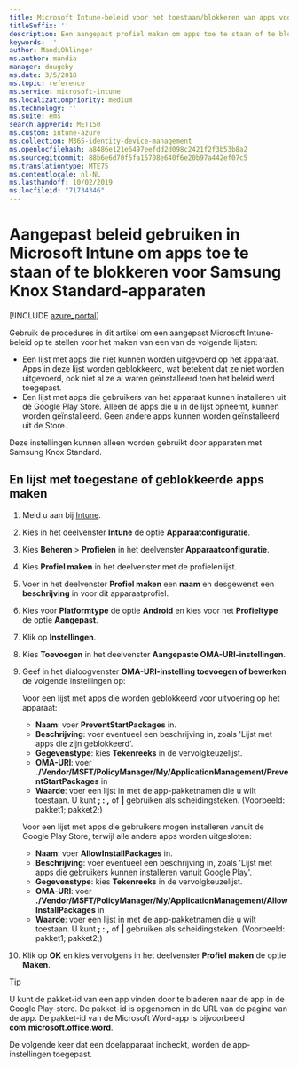 ```yaml
---
title: Microsoft Intune-beleid voor het toestaan/blokkeren van apps voor Samsung Knox
titleSuffix: ''
description: Een aangepast profiel maken om apps toe te staan of te blokkeren voor Samsung Knox Standard-apparaten.
keywords: ''
author: MandiOhlinger
ms.author: mandia
manager: dougeby
ms.date: 3/5/2018
ms.topic: reference
ms.service: microsoft-intune
ms.localizationpriority: medium
ms.technology: ''
ms.suite: ems
search.appverid: MET150
ms.custom: intune-azure
ms.collection: M365-identity-device-management
ms.openlocfilehash: a8486e121e6497eefdd2d098c2421f2f3b53b8a2
ms.sourcegitcommit: 88b6e6d70f5fa15708e640f6e20b97a442ef07c5
ms.translationtype: MTE75
ms.contentlocale: nl-NL
ms.lasthandoff: 10/02/2019
ms.locfileid: "71734346"
---
```

# <a name="use-custom-policies-in-microsoft-intune-to-allow-and-block-apps-for-samsung-knox-standard-devices"></a>Aangepast beleid gebruiken in Microsoft Intune om apps toe te staan of te blokkeren voor Samsung Knox Standard-apparaten 

[!INCLUDE [azure_portal](../includes/azure_portal.md)]

Gebruik de procedures in dit artikel om een aangepast Microsoft Intune-beleid op te stellen voor het maken van een van de volgende lijsten:

- Een lijst met apps die niet kunnen worden uitgevoerd op het apparaat. Apps in deze lijst worden geblokkeerd, wat betekent dat ze niet worden uitgevoerd, ook niet al ze al waren geïnstalleerd toen het beleid werd toegepast.
- Een lijst met apps die gebruikers van het apparaat kunnen installeren uit de Google Play Store. Alleen de apps die u in de lijst opneemt, kunnen worden geïnstalleerd. Geen andere apps kunnen worden geïnstalleerd uit de Store.

Deze instellingen kunnen alleen worden gebruikt door apparaten met Samsung Knox Standard.

## <a name="create-an-allowed-or-blocked-app-list"></a>En lijst met toegestane of geblokkeerde apps maken

1. Meld u aan bij [Intune](https://go.microsoft.com/fwlink/?linkid=2090973).
3. Kies in het deelvenster **Intune** de optie **Apparaatconfiguratie**.
2. Kies **Beheren** > **Profielen** in het deelvenster **Apparaatconfiguratie**.
2. Kies **Profiel maken** in het deelvenster met de profielenlijst.
3. Voer in het deelvenster **Profiel maken** een **naam** en desgewenst een **beschrijving** in voor dit apparaatprofiel.
2. Kies voor **Platformtype** de optie **Android** en kies voor het **Profieltype** de optie **Aangepast**.
3. Klik op **Instellingen**.
3. Kies **Toevoegen** in het deelvenster **Aangepaste OMA-URI-instellingen**.
4. Geef in het dialoogvenster **OMA-URI-instelling toevoegen of bewerken** de volgende instellingen op:

   Voor een lijst met apps die worden geblokkeerd voor uitvoering op het apparaat:

   - **Naam**: voer **PreventStartPackages** in.
   - **Beschrijving**: voer eventueel een beschrijving in, zoals 'Lijst met apps die zijn geblokkeerd'.
   - **Gegevenstype**: kies **Tekenreeks** in de vervolgkeuzelijst.
   - **OMA-URI**: voer **./Vendor/MSFT/PolicyManager/My/ApplicationManagement/PreventStartPackages** in
   - **Waarde**: voer een lijst in met de app-pakketnamen die u wilt toestaan. U kunt **; : ,** of **|** gebruiken als scheidingsteken. (Voorbeeld: pakket1; pakket2;)

   Voor een lijst met apps die gebruikers mogen installeren vanuit de Google Play Store, terwijl alle andere apps worden uitgesloten:
   - **Naam**: voer **AllowInstallPackages** in.
   - **Beschrijving**: voer eventueel een beschrijving in, zoals 'Lijst met apps die gebruikers kunnen installeren vanuit Google Play'.
   - **Gegevenstype**: kies **Tekenreeks** in de vervolgkeuzelijst.
   - **OMA-URI**: voer **./Vendor/MSFT/PolicyManager/My/ApplicationManagement/AllowInstallPackages** in
   - **Waarde**: voer een lijst in met de app-pakketnamen die u wilt toestaan. U kunt **; : ,** of **|** gebruiken als scheidingsteken. (Voorbeeld: pakket1; pakket2;)

4. Klik op **OK** en kies vervolgens in het deelvenster **Profiel maken** de optie **Maken**.

>[!TIP]
> U kunt de pakket-id van een app vinden door te bladeren naar de app in de Google Play-store. De pakket-id is opgenomen in de URL van de pagina van de app. De pakket-id van de Microsoft Word-app is bijvoorbeeld **com.microsoft.office.word**.

De volgende keer dat een doelapparaat incheckt, worden de app-instellingen toegepast.


<!---## Assign the custom profile--->
